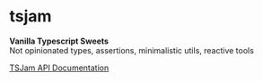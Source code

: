 # tsjam

**Vanilla Typescript Sweets**   
Not opinionated types, assertions, minimalistic utils, reactive tools  

[TSJam API Documentation](https://am0wa.github.io/tsjam/globals.html)

